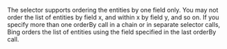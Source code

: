 The selector supports ordering the entities by one field only. You may not order the list of entities by field x, and within x by field y, and so on. If you specify more than one orderBy call in a chain or in separate selector calls, Bing orders the list of entities using the field specified in the last orderBy call. 